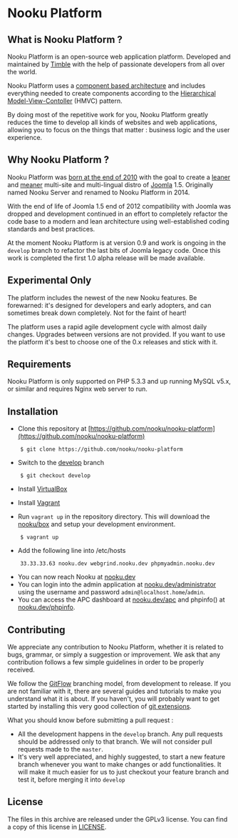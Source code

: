 Nooku Platform
==============

What is Nooku Platform ?
-----------------------

Nooku Platform is an open-source web application platform. Developed and maintained by [Timble](http://timble.net) with
 the help of passionate developers from all over the world.

Nooku Platform uses a [component based architecture](http://en.wikipedia.org/wiki/Component-based_software_engineering)
and includes everything needed to create components according to the [Hierarchical Model-View-Contoller][HMVC] (HMVC) pattern.

By doing most of the repetitive work for you, Nooku Platform greatly reduces the time to develop all kinds of websites
and web applications, allowing you to focus on the things that matter : business logic and the user experience.

Why Nooku Platform ?
--------------------

Nooku Platform was [born at the end of 2010][nooku-birth] with the goal to create a [leaner][nooku-leaner] and [meaner][nooku-meaner]
multi-site and multi-lingual distro of [Joomla](http://www.joomla.org) 1.5. Originally named Nooku Server and renamed to
Nooku Platform in 2014.

With the end of life of Joomla 1.5 end of 2012 compatibility with Joomla was dropped and development continued in an
effort to completely refactor the code base to a modern and lean architecture using well-established coding standards
and best practices.

At the moment Nooku Platform is at version 0.9 and work is ongoing in the `develop` branch to refactor the last bits
of Joomla legacy code. Once this work is completed the first 1.0 alpha release will be made available.

Experimental Only
-----------------

The platform includes the newest of the new Nooku features. Be forewarned: it's designed for developers and early adopters,
and can sometimes break down completely. Not for the faint of heart!

The platform uses a rapid agile development cycle with almost daily changes. Upgrades between versions are not provided.
If you want to use the platform it's best to choose one of the 0.x releases and stick with it.

Requirements
------------

Nooku Platform is only supported on PHP 5.3.3 and up running MySQL v5.x, or similar and requires Nginx web server to run.


Installation
------------

* Clone this repository at [https://github.com/nooku/nooku-platform](https://github.com/nooku/nooku-platform)

```
    $ git clone https://github.com/nooku/nooku-platform
```

* Switch to the [develop](https://github.com/nooku/nooku-platform/tree/develop) branch

```
    $ git checkout develop
```

* Install [VirtualBox](http://www.virtualbox.org/)

* Install [Vagrant](http://downloads.vagrantup.com/)

* Run `vagrant up` in the repository directory. This will download the [nooku/box](http://github.com/nooku/nooku-server)
and setup your development environment.

```
    $ vagrant up
```

* Add the following line into /etc/hosts

```
    33.33.33.63 nooku.dev webgrind.nooku.dev phpmyadmin.nooku.dev
```

* You can now reach Nooku at [nooku.dev](http://nooku.dev/)
* You can login into the admin application at [nooku.dev/administrator](http://nooku.dev/) using the username and password `admin@localhost.home`/`admin`.
* You can access the APC dashboard at [nooku.dev/apc](http://nooku.dev/apc) and phpinfo() at [nooku.dev/phpinfo](http://nooku.dev/phpinfo).

Contributing
------------

We appreciate any contribution to Nooku Platform, whether it is related to bugs, grammar, or simply a suggestion or
improvement. We ask that any contribution follows a few simple guidelines in order to be properly received.

We follow the [GitFlow][gitflow-model] branching model, from development to release. If you are not familiar with it,
there are several guides and tutorials to make you understand what it is about. If you haven't, you will probably want
to get started by installing this very good collection of [git extensions][gitflow-extensions].

What you should know before submitting a pull request :

- All the development happens in the `develop` branch. Any pull requests should be addressed only to that branch. We
will not consider pull requests made to the `master`.
- It's very well appreciated, and highly suggested, to start a new feature branch whenever you want to make changes or
add functionalities. It will make it much easier for us to just checkout your feature branch and test it, before merging
it into `develop`

License
-------

The files in this archive are released under the GPLv3 license. You can find a copy of this license in [LICENSE](develop/LICENSE.md).

[HMVC]: http://en.wikipedia.org/wiki/Hierarchical_model%E2%80%93view%E2%80%93controller
[boilerplate]: http://en.wikipedia.org/wiki/Boilerplate_code

[nooku-platform]: https://github.com/nooku/nooku-platform
[nooku-framework]: https://github.com/nooku/nooku-framework
[nooku-birth]: http://www.nooku.org/blog/2010/12/nooku-server-joomla-on-steroids/
[nooku-leaner]: http://www.nooku.org/blog/2011/01/creating-a-diet-for-nooku-server/
[nooku-meaner]: http://www.nooku.org/blog/2011/01/nooku-server-loses-40-weight/

[gitflow-model]: http://nvie.com/posts/a-successful-git-branching-model/
[gitflow-extensions]: https://github.com/nvie/gitflow